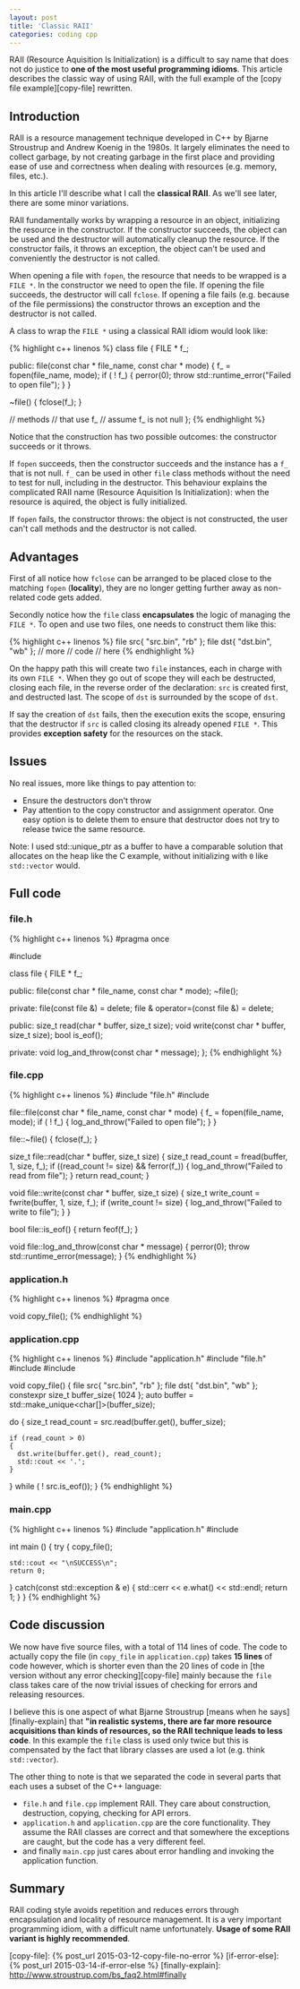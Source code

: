 ```yaml
---
layout: post
title: 'Classic RAII'
categories: coding cpp
---
```


RAII (Resource Aquisition Is Initialization) is a difficult to say name that
does not do justice to **one of the most useful programming idioms**. This
article describes the classic way of using RAII, with the full example of the
[copy file example][copy-file] rewritten.


## Introduction

RAII is a resource management technique developed in C++ by Bjarne Stroustrup
and Andrew Koenig in the 1980s. It largely eliminates the need to collect
garbage, by not creating garbage in the first place and providing ease of use
and correctness when dealing with resources (e.g. memory, files, etc.).

In this article I'll describe what I call the **classical RAII**. As we'll see
later, there are some minor variations.

RAII fundamentally works by wrapping a resource in an object, initializing the
resource in the constructor. If the constructor succeeds, the object can be
used and the destructor will automatically cleanup the resource. If the
constructor fails, it throws an exception, the object can't be used and
conveniently the destructor is not called.

When opening a file with `fopen`, the resource that needs to be wrapped is a
`FILE *`. In the constructor we need to open the file. If opening the file
succeeds, the destructor will call `fclose`. If opening a file fails (e.g.
because of the file permissions) the constructor throws an exception and the
destructor is not called.

A class to wrap the `FILE *` using a classical RAII idiom would look like:

{% highlight c++ linenos %}
class file
{
  FILE * f_;

public:
  file(const char * file_name, const char * mode)
  {
    f_ = fopen(file_name, mode);
    if ( ! f_)
    {
      perror(0);
      throw std::runtime_error("Failed to open file");
    }
  }

  ~file()
  {
    fclose(f_);
  }

  // methods
  // that use f_
  // assume f_ is not null
};
{% endhighlight %}

Notice that the construction has two possible outcomes: the constructor
succeeds or it throws.

If `fopen` succeeds, then the constructor succeeds and the instance has a `f_`
that is not null. `f_` can be used in other `file` class methods without the
need to test for null, including in the destructor. This behaviour explains the
complicated RAII name (Resource Aquisition Is Initialization): when the
resource is aquired, the object is fully initialized.

If `fopen` fails, the constructor throws: the object is not constructed, the
user can't call methods and the destructor is not called.


## Advantages

First of all notice how `fclose` can be arranged to be placed close to the
matching `fopen` (**locality**), they are no longer getting further away as
non-related code gets added.

Secondly notice how the `file` class **encapsulates** the logic of managing the
`FILE *`. To open and use two files, one needs to construct them like this:

{% highlight c++ linenos %}
file src{ "src.bin", "rb" };
file dst{ "dst.bin", "wb" };
// more
// code
// here
{% endhighlight %}

On the happy path this will create two `file` instances, each in charge with
its own `FILE *`. When they go out of scope they will each be destructed,
closing each file, in the reverse order of the declaration: `src` is created
first, and destructed last. The scope of `dst` is surrounded by the scope of
`dst`.

If say the creation of `dst` fails, then the execution exits the scope,
ensuring that the destructor if `src` is called closing its already opened
`FILE *`. This provides **exception safety** for the resources on the stack.


## Issues

No real issues, more like things to pay attention to:

- Ensure the destructors don't throw
- Pay attention to the copy constructor and assignment operator. One easy
  option is to delete them to ensure that destructor does not try to release
  twice the same resource.

Note: I used std::unique_ptr as a buffer to have a comparable solution that
allocates on the heap like the C example, without initializing with `0` like
`std::vector` would.

## Full code

### file.h
{% highlight c++ linenos %}
#pragma once

#include <cstdio>

class file
{
  FILE * f_;

public:
  file(const char * file_name, const char * mode);
  ~file();

private:
  file(const file &) = delete;
  file & operator=(const file &) = delete;

public:
  size_t read(char * buffer, size_t size);
  void write(const char * buffer, size_t size);
  bool is_eof();

private:
  void log_and_throw(const char * message);
};
{% endhighlight %}


### file.cpp
{% highlight c++ linenos %}
#include "file.h"
#include <stdexcept>

file::file(const char * file_name, const char * mode)
{
  f_ = fopen(file_name, mode);
  if ( ! f_)
  {
    log_and_throw("Failed to open file");
  }
}

file::~file()
{
  fclose(f_);
}

size_t file::read(char * buffer, size_t size)
{
  size_t read_count = fread(buffer, 1, size, f_);
  if ((read_count != size) && ferror(f_))
  {
    log_and_throw("Failed to read from file");
  }
  return read_count;
}

void file::write(const char * buffer, size_t size)
{
  size_t write_count = fwrite(buffer, 1, size, f_);
  if (write_count != size)
  {
    log_and_throw("Failed to write to file");
  }
}

bool file::is_eof()
{
  return feof(f_);
}

void file::log_and_throw(const char * message)
{
  perror(0);
  throw std::runtime_error(message);
}
{% endhighlight %}

### application.h
{% highlight c++ linenos %}
#pragma once

void copy_file();
{% endhighlight %}

### application.cpp
{% highlight c++ linenos %}
#include "application.h"
#include "file.h"
#include <iostream>
#include <memory>

void copy_file()
{
  file src{ "src.bin", "rb" };
  file dst{ "dst.bin", "wb" };
  constexpr size_t buffer_size{ 1024 };
  auto buffer = std::make_unique<char[]>(buffer_size);

  do
  {
    size_t read_count = src.read(buffer.get(), buffer_size);

    if (read_count > 0)
    {
      dst.write(buffer.get(), read_count);
      std::cout << '.';
    }
  } while ( ! src.is_eof());
}
{% endhighlight %}

### main.cpp
{% highlight c++ linenos %}
#include "application.h"
#include <iostream>

int main ()
{
  try
  {
    copy_file();

    std::cout << "\nSUCCESS\n";
    return 0;
  }
  catch(const std::exception & e)
  {
    std::cerr << e.what() << std::endl;
    return 1;
  }
}
{% endhighlight %}

## Code discussion

We now have five source files, with a total of 114 lines of code. The code to
actually copy the file (in `copy_file` in `application.cpp`) takes **15 lines**
of code however, which is shorter even than the 20 lines of code in [the
version without any error checking][copy-file] mainly because the `file` class
takes care of the now trivial issues of checking for errors and releasing
resources.

I believe this is one aspect of what Bjarne Stroustrup [means when he
says][finally-explain] that **"in realistic systems, there are far more
resource acquisitions than kinds of resources, so the RAII technique leads to
less code**. In this example the `file` class is used only twice but this is
compensated by the fact that library classes are used a lot (e.g. think
`std::vector`).

The other thing to note is that we separated the code in several parts that
each uses a subset of the C++ language:

- `file.h` and `file.cpp` implement RAII. They care about construction,
  destruction, copying, checking for API errors.
- `application.h` and `application.cpp` are the core functionality. They assume
  the RAII classes are correct and that somewhere the exceptions are caught,
  but the code has a very different feel.
- and finally `main.cpp` just cares about error handling and invoking the
  application function.

## Summary

RAII coding style avoids repetition and reduces errors through encapsulation
and locality of resource management. It is a very important programming idiom,
with a difficult name unfortunately. **Usage of some RAII variant is highly
recommended**.


[copy-file]:     {% post_url 2015-03-12-copy-file-no-error %}
[if-error-else]: {% post_url 2015-03-14-if-error-else %}
[finally-explain]:     http://www.stroustrup.com/bs_faq2.html#finally
